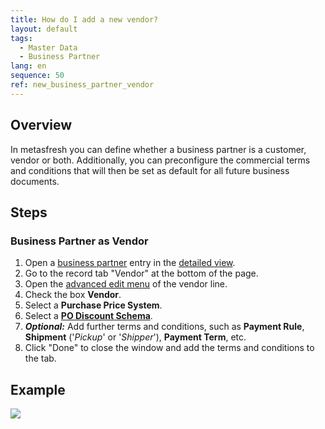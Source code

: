 ```yaml
---
title: How do I add a new vendor?
layout: default
tags:
  - Master Data
  - Business Partner
lang: en
sequence: 50
ref: new_business_partner_vendor
---
```


## Overview
In metasfresh you can define whether a business partner is a customer, vendor or both. Additionally, you can preconfigure the commercial terms and conditions that will then be set as default for all future business documents.

## Steps

### Business Partner as Vendor
1. Open a [business partner](New_Business_Partner) entry in the [detailed view](ViewModes).
1. Go to the record tab "Vendor" at the bottom of the page.
1. Open the [advanced edit menu](Open_AdvancedEditTab) of the vendor line.
1. Check the box **Vendor**.
1. Select a **Purchase Price System**.
1. Select a [**PO Discount Schema**](Pricing_conditions_in_metasfresh).
1. ***Optional:*** Add further terms and conditions, such as **Payment Rule**, **Shipment** ('*Pickup*' or '*Shipper*'), **Payment Term**, etc.
1. Click "Done" to close the window and add the terms and conditions to the tab.

## Example
![](assets/New_Business_Partner_vendor.gif)
